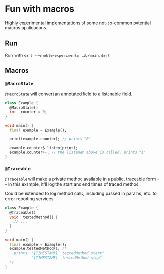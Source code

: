 # Fun with macros

Highly experimental implementations of some not-so-common potential macros applications.

## Run

Run with `dart --enable-experiments lib/main.dart`.

## Macros

### `@MacroState`

`@MacroState` will convert an annotated field to a listenable field.

```dart
class Example {
  @MacroState()
  int _counter = 0;
}

void main() {
  final example = Example();

  print(example.counter); // prints "0"

  example.counter$.listen(print);
  example.counter++; // the listener above is called, prints "1" 
}
```

### `@Traceable`

`@Traceable` will make a private method available in a public, traceable
form -- in this example, it'll log the start and end times of traced method.

Could be extended to log method calls, including passed in params, etc.
to error reporting services.

```dart
class Example {
  @Traceable()
  void _testedMethod() {
    // ...
  }
}

void main() {
  final example = Example();
  example.testedMethod(); /*
    prints: "[TIMESTAMP] _testedMethod start"
            "[TIMESTAMP] _testedMethod stop"
  */
}
```
